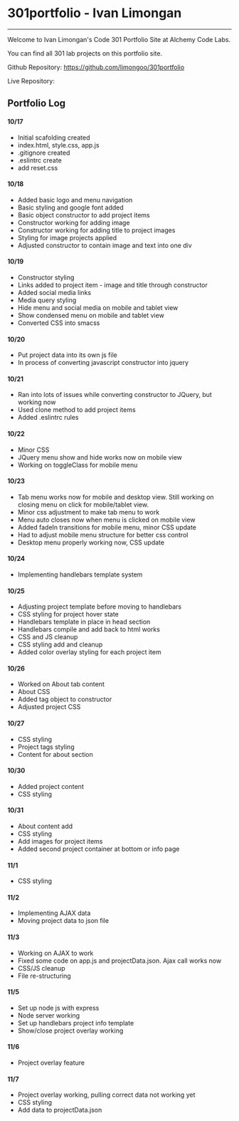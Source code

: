 # 301portfolio - Ivan Limongan
---


Welcome to Ivan Limongan's Code 301 Portfolio Site at Alchemy Code Labs.

You can find all 301 lab projects on this portfolio site.

Github Repository: https://github.com/limongoo/301portfolio

Live Repository: 




## Portfolio Log

#### 10/17
- Initial scafolding created
- index.html, style.css, app.js
- .gitignore created
- .eslintrc create
- add reset.css

#### 10/18
- Added basic logo and menu navigation
- Basic styling and google font added
- Basic object constructor to add project items
- Constructor working for adding image
- Constructor working for adding title to project images
- Styling for image projects applied
- Adjusted constructor to contain image and text into one div

#### 10/19
- Constructor styling
- Links added to project item - image and title through constructor
- Added social media links
- Media query styling
- Hide menu and social media on mobile and tablet view
- Show condensed menu on mobile and tablet view
- Converted CSS into smacss

#### 10/20
- Put project data into its own js file
- In process of converting javascript constructor into jquery

#### 10/21
- Ran into lots of issues while converting constructor to JQuery, but working now
- Used clone method to add project items
- Added .eslintrc rules

#### 10/22
- Minor CSS
- JQuery menu show and hide works now on mobile view
- Working on toggleClass for mobile menu 

#### 10/23
- Tab menu works now for mobile and desktop view. Still working on closing menu on click for mobile/tablet view.
- Minor css adjustment to make tab menu to work
- Menu auto closes now when menu is clicked on mobile view
- Added fadeIn transitions for mobile menu, minor CSS update
- Had to adjust mobile menu structure for better css control
- Desktop menu properly working now, CSS update

#### 10/24
- Implementing handlebars template system

#### 10/25
- Adjusting project template before moving to handlebars
- CSS styling for project hover state
- Handlebars template in place in head section
- Handlebars compile and add back to html works
- CSS and JS cleanup
- CSS styling add and cleanup
- Added color overlay styling for each project item

#### 10/26
- Worked on About tab content
- About CSS
- Added tag object to constructor
- Adjusted project CSS

#### 10/27
- CSS styling
- Project tags styling
- Content for about section

#### 10/30
- Added project content
- CSS styling

#### 10/31
- About content add
- CSS styling
- Add images for project items
- Added second project container at bottom or info page

#### 11/1
- CSS styling

#### 11/2
- Implementing AJAX data
- Moving project data to json file

#### 11/3
- Working on AJAX to work
- Fixed some code on app.js and projectData.json. Ajax call works now
- CSS/JS cleanup
- File re-structuring

#### 11/5
- Set up node js with express
- Node server working
- Set up handlebars project info template
- Show/close project overlay working

#### 11/6 
- Project overlay feature

#### 11/7
- Project overlay working, pulling correct data not working yet
- CSS styling
- Add data to projectData.json